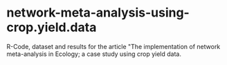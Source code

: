 # network-meta-analysis-using-crop.yield.data
R-Code, dataset and results for the article "The implementation of network meta-analysis in Ecology; a case study using crop yield data.
